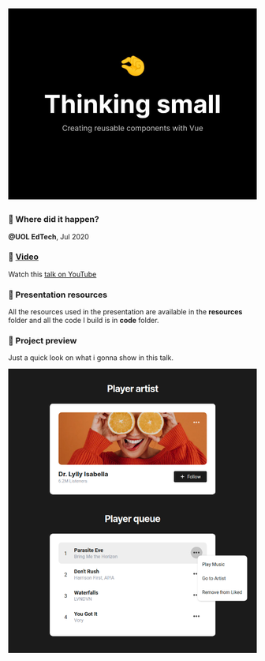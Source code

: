 <h1 align="center">
  <img alt="" aria-hidden="true" src="./resources/github-banner.jpg" />
</h1>

### :calendar: Where did it happen?
**@UOL EdTech**, Jul 2020

### :cinema: [Video](https://youtu.be/gy_JZaXBykM)
Watch this [talk on YouTube](https://youtu.be/gy_JZaXBykM)

### :paperclip: Presentation resources
All the resources used in the presentation are available in the **resources** folder and all the code I build is in **code** folder.

### :eyes: Project preview
Just a quick look on what i gonna show in this talk.

<img alt="" aria-hidden="true" src="./resources/project-preview.png" />
